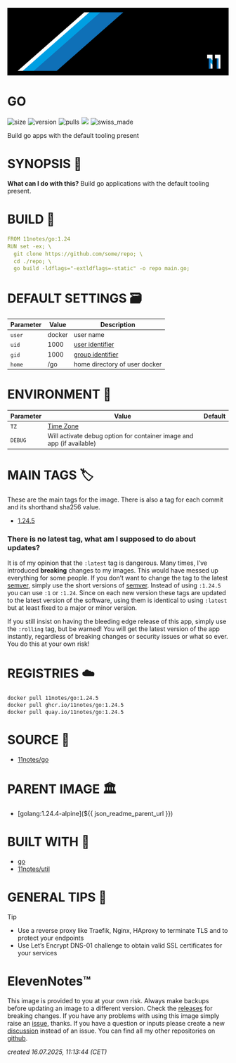 ![banner](https://github.com/11notes/defaults/blob/main/static/img/banner.png?raw=true)

# GO
![size](https://img.shields.io/docker/image-size/11notes/go/1.24.5?color=0eb305)![5px](https://github.com/11notes/defaults/blob/main/static/img/transparent5x2px.png?raw=true)![version](https://img.shields.io/docker/v/11notes/go/1.24.5?color=eb7a09)![5px](https://github.com/11notes/defaults/blob/main/static/img/transparent5x2px.png?raw=true)![pulls](https://img.shields.io/docker/pulls/11notes/go?color=2b75d6)![5px](https://github.com/11notes/defaults/blob/main/static/img/transparent5x2px.png?raw=true)[<img src="https://img.shields.io/github/issues/11notes/docker-GO?color=7842f5">](https://github.com/11notes/docker-GO/issues)![5px](https://github.com/11notes/defaults/blob/main/static/img/transparent5x2px.png?raw=true)![swiss_made](https://img.shields.io/badge/Swiss_Made-FFFFFF?labelColor=FF0000&logo=data:image/svg%2bxml;base64,PHN2ZyB2ZXJzaW9uPSIxIiB3aWR0aD0iNTEyIiBoZWlnaHQ9IjUxMiIgdmlld0JveD0iMCAwIDMyIDMyIiB4bWxucz0iaHR0cDovL3d3dy53My5vcmcvMjAwMC9zdmciPgogIDxyZWN0IHdpZHRoPSIzMiIgaGVpZ2h0PSIzMiIgZmlsbD0idHJhbnNwYXJlbnQiLz4KICA8cGF0aCBkPSJtMTMgNmg2djdoN3Y2aC03djdoLTZ2LTdoLTd2LTZoN3oiIGZpbGw9IiNmZmYiLz4KPC9zdmc+)

Build go apps with the default tooling present

# SYNOPSIS 📖
**What can I do with this?** Build go applications with the default tooling present.

# BUILD 🚧
```yaml
FROM 11notes/go:1.24
RUN set -ex; \
  git clone https://github.com/some/repo; \
  cd ./repo; \
  go build -ldflags="-extldflags=-static" -o repo main.go;
```

# DEFAULT SETTINGS 🗃️
| Parameter | Value | Description |
| --- | --- | --- |
| `user` | docker | user name |
| `uid` | 1000 | [user identifier](https://en.wikipedia.org/wiki/User_identifier) |
| `gid` | 1000 | [group identifier](https://en.wikipedia.org/wiki/Group_identifier) |
| `home` | /go | home directory of user docker |

# ENVIRONMENT 📝
| Parameter | Value | Default |
| --- | --- | --- |
| `TZ` | [Time Zone](https://en.wikipedia.org/wiki/List_of_tz_database_time_zones) | |
| `DEBUG` | Will activate debug option for container image and app (if available) | |

# MAIN TAGS 🏷️
These are the main tags for the image. There is also a tag for each commit and its shorthand sha256 value.

* [1.24.5](https://hub.docker.com/r/11notes/go/tags?name=1.24.5)

### There is no latest tag, what am I supposed to do about updates?
It is of my opinion that the ```:latest``` tag is dangerous. Many times, I’ve introduced **breaking** changes to my images. This would have messed up everything for some people. If you don’t want to change the tag to the latest [semver](https://semver.org/), simply use the short versions of [semver](https://semver.org/). Instead of using ```:1.24.5``` you can use ```:1``` or ```:1.24```. Since on each new version these tags are updated to the latest version of the software, using them is identical to using ```:latest``` but at least fixed to a major or minor version.

If you still insist on having the bleeding edge release of this app, simply use the ```:rolling``` tag, but be warned! You will get the latest version of the app instantly, regardless of breaking changes or security issues or what so ever. You do this at your own risk!

# REGISTRIES ☁️
```
docker pull 11notes/go:1.24.5
docker pull ghcr.io/11notes/go:1.24.5
docker pull quay.io/11notes/go:1.24.5
```

# SOURCE 💾
* [11notes/go](https://github.com/11notes/docker-GO)

# PARENT IMAGE 🏛️
* [golang:1.24.4-alpine](${{ json_readme_parent_url }})

# BUILT WITH 🧰
* [go](https://github.com/golang/go)
* [11notes/util](https://github.com/11notes/docker-util)

# GENERAL TIPS 📌
> [!TIP]
>* Use a reverse proxy like Traefik, Nginx, HAproxy to terminate TLS and to protect your endpoints
>* Use Let’s Encrypt DNS-01 challenge to obtain valid SSL certificates for your services

# ElevenNotes™️
This image is provided to you at your own risk. Always make backups before updating an image to a different version. Check the [releases](https://github.com/11notes/docker-go/releases) for breaking changes. If you have any problems with using this image simply raise an [issue](https://github.com/11notes/docker-go/issues), thanks. If you have a question or inputs please create a new [discussion](https://github.com/11notes/docker-go/discussions) instead of an issue. You can find all my other repositories on [github](https://github.com/11notes?tab=repositories).

*created 16.07.2025, 11:13:44 (CET)*
